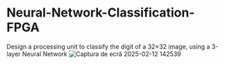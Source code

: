 # Neural-Network-Classification-FPGA
Design a processing unit to classify the digit of a 32×32 image, using a 3-layer Neural Network
![Captura de ecrã 2025-02-12 142539](https://github.com/user-attachments/assets/e9a21229-397e-41d9-ab73-756105b9dc26)
